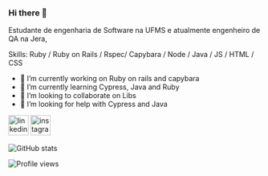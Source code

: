### Hi there 👋

<!--
**GabrielCansancao/GabrielCansancao** is a ✨ _special_ ✨ repository because its `README.md` (this file) appears on your GitHub profile. -->
Estudante de engenharia de Software na UFMS e atualmente engenheiro de QA na Jera, 

Skills: Ruby / Ruby on Rails / Rspec/ Capybara / Node / Java / JS / HTML / CSS 

- 🔭 I’m currently working on Ruby on rails and capybara 
- 🌱 I’m currently learning Cypress, Java and Ruby
- 👯 I’m looking to collaborate on Libs 
- 🤔 I’m looking for help with Cypress and Java 


[<img src='https://www.flaticon.com/svg/vstatic/svg/174/174857.svg?token=exp=1617789305~hmac=8d50a1973828351f99e0f53ad3ab690b' alt='linkedin' height='40'>](https://www.linkedin.com/in/gabrielcansancao/)   [<img src='https://www.flaticon.com/svg/vstatic/svg/174/174855.svg?token=exp=1617789463~hmac=100d468459c0203efc88ccee5a7935b7' alt='instagram' height='40'>](https://www.instagram.com/gabrielkans/) 

![GitHub stats](https://github-readme-stats.vercel.app/api?username=GabrielCansancao&show_icons=true)  

![Profile views](https://gpvc.arturio.dev/GabrielCansancao)   



